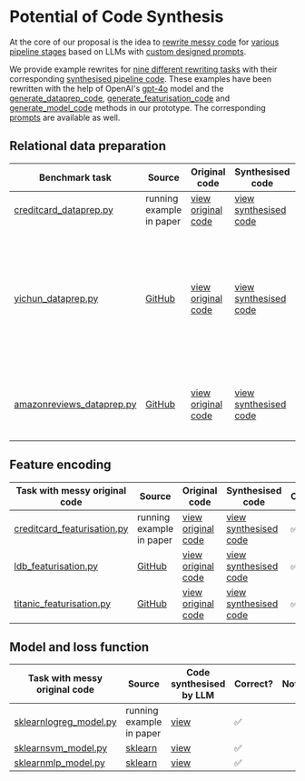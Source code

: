 # Potential of Code Synthesis

At the core of our proposal is the idea to [rewrite messy code](lester/rewrite/__init__.py) for [various pipeline stages](lester/benchmark/__init__.py) based on LLMs with [custom designed prompts](lester/rewrite/prompts.py). 

We provide example rewrites for [nine different rewriting tasks](lester/benchmark) with their corresponding [synthesised pipeline code](synthesised_code.py). These examples have been rewritten with the help of OpenAI's [gpt-4o](https://openai.com/index/hello-gpt-4o/) model and the [generate_dataprep_code](lester/rewrite/__init__.py#L17), [generate_featurisation_code](lester/rewrite/__init__.py#L40) and [generate_model_code](lester/rewrite/__init__.py#L54) methods in our prototype. The corresponding [prompts](lester/rewrite/prompts.py) are available as well.

## Relational data preparation

| Benchmark task | Source |  Original code | Synthesised code | Correct? | Notes |
|---|---|---|---|---|---|
| [creditcard_dataprep.py](lester/benchmark/creditcard_dataprep.py) | running example in paper | [view original code](lester/benchmark/creditcard_dataprep.py#L7) | [view synthesised code](synthesised_code.py#L2)  |:white_check_mark: ||
| [yichun_dataprep.py](lester/benchmark/yichun_dataprep.py) | [GitHub](https://github.com/YichunAstrid/e-commerce-use-case/tree/main/1116LogisticRegression) | [view original code](lester/benchmark/yichun_dataprep.py#L8) |[view synthesised code](synthesised_code.py#L51) |:x:| Manual editing of two lines required to handle partitioned inputs (the required manual fix is included as comment) |
| [amazonreviews_dataprep.py](lester/benchmark/amazonreviews_dataprep.py) | [GitHub](https://github.com/aayush210789/Deception-Detection-on-Amazon-reviews-dataset/blob/master/SVM_model.ipynb) | [view original code](lester/benchmark/amazonreviews_dataprep.py#L8)| [view synthesised code](synthesised_code.py#L81) |:white_check_mark:|Dead code generated,<br/> no impact on final output|

## Feature encoding

| Task with messy original code  | Source |  Original code | Synthesised code | Correct?| Notes |
|---|---|---|---|---|---|
| [creditcard_featurisation.py](lester/benchmark/creditcard_featurisation.py)  | running example in paper | [view original code]() | [view synthesised code](synthesised_code.py#L117) |:white_check_mark:||
| [ldb_featurisation.py](ester/benchmark/ldb_featurisation.py) | [GitHub](https://github.com/LittleDevilBig/Systems-for-AI-Quality/blob/main/main.py) |[view original code](lester/benchmark/ldb_featurisation.py#L8)| [view synthesised code](synthesised_code.py#L164) |:white_check_mark:||
| [titanic_featurisation.py](lester/benchmark/titanic_featurisation.py) | [GitHub](https://github.com/josephmisiti/kaggle-titanic/blob/master/Titanic%20Classification.ipynb) | [view original code](lester/benchmark/titanic_featurisation.py#L8) |[view synthesised code](synthesised_code.py#L206) |:white_check_mark:||

## Model and loss function

| Task with messy original code | Source | Code synthesised by LLM | Correct?| Notes |
|---|---|---|---|---|
| [sklearnlogreg_model.py](lester/benchmark/sklearnlogreg_model.py) | running example in paper | [view](synthesised_code.py#L238) |:white_check_mark:||
| [sklearnsvm_model.py](lester/benchmark/sklearnsvm_model.py)  | [sklearn](https://scikit-learn.org/dev/modules/generated/sklearn.svm.SVC.html) | [view](synthesised_code.py#L257) |:white_check_mark:||
| [sklearnmlp_model.py](lester/benchmark/sklearnmlp_model.py)  | [sklearn](https://scikit-learn.org/stable/modules/generated/sklearn.neural_network.MLPClassifier.html) | [view](synthesised_code.py#L276)  |:white_check_mark:||





